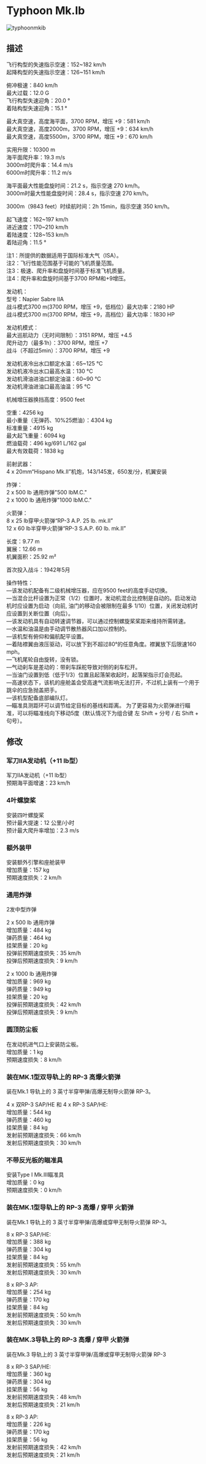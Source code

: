 # Typhoon Mk.Ib  
  
![typhoonmkib](../images/typhoonmkib.png)  
  
## 描述  
  
飞行构型的失速指示空速：152~182 km/h  
起降构型的失速指示空速：126~151 km/h  
  
俯冲极速：840 km/h  
最大过载：12.0 G  
飞行构型失速迎角：20.0 °  
着陆构型失速迎角：15.1 °  
  
最大真空速，高度海平面，3700 RPM，增压 +9：581 km/h  
最大真空速，高度2000m，3700 RPM，增压 +9：634 km/h  
最大真空速，高度5500m，3700 RPM，增压 +9：670 km/h  
  
实用升限：10300 m  
海平面爬升率：19.3 m/s  
3000m时爬升率：14.4 m/s  
6000m时爬升率：11.2 m/s  
  
海平面最大性能盘旋时间：21.2 s，指示空速 270 km/h。  
3000m时最大性能盘旋时间：28.4 s，指示空速 270 km/h。  
  
3000m（9843 feet）时续航时间：2h 15min，指示空速 350 km/h。  
  
起飞速度：162~197 km/h  
进近速度：170~210 km/h  
着陆速度：128~153 km/h  
着陆迎角：11.5 °  
  
注1：所提供的数据适用于国际标准大气（ISA）。  
注2：飞行性能范围基于可能的飞机质量范围。  
注3：极速、爬升率和盘旋时间基于标准飞机质量。  
注4：爬升率和盘旋时间基于3700 RPM和+9增压。  
  
发动机：  
型号：Napier Sabre IIA  
战斗模式3700 m(3700 RPM，增压 +9，低档位）最大功率：2180 HP  
战斗模式3700 m(3700 RPM，增压 +9，高档位）最大功率：1830 HP  
  
发动机模式：  
最大巡航动力（无时间限制）：3151 RPM，增压 +4.5  
爬升动力（最多1h）：3700 RPM，增压 +7  
战斗（不超过5min）：3700 RPM，增压 +9  
  
发动机液冷出水口额定水温：65~125 °C  
发动机液冷出水口最高水温：130 °C  
发动机滑油进油口额定油温：60~90 °C  
发动机滑油进油口最高油温：95 °C  
  
机械增压器换挡高度：9500 feet  
  
空重：4256 kg  
最小重量（无弹药、10%25燃油）：4304 kg  
标准重量：4915 kg  
最大起飞重量：6094 kg  
燃油载荷：496 kg/691 L/162 gal  
最大有效载荷：1838 kg  
  
前射武器：  
4 x 20mm“Hispano Mk.II”机炮，143/145发，650发/分，机翼安装  
  
炸弹：  
2 x 500 lb 通用炸弹"500 lbM.C."  
2 x 1000 lb 通用炸弹"1000 lbM.C."  
  
火箭弹：  
8 x 25 lb穿甲火箭弹“RP-3 A.P. 25 lb. mk.II”  
12 x 60 lb半穿甲火箭弹“RP-3 S.A.P. 60 lb. mk.II”  
  
长度：9.77 m  
翼展：12.66 m  
机翼面积：25.92 m²  
  
首次投入战斗：1942年5月  
  
操作特性：  
—该发动机配备有二级机械增压器，应在9500 feet的高度手动切换。  
—当混合比杆设置为正常（1/2）位置时，发动机混合比控制是自动的。启动发动机时应设置为启动（向前, 油门的移动会被限制在最多 1/10）位置，关闭发动机时应设置到关断位置（向后）。  
—该发动机具有自动转速调节器，可以通过控制螺旋桨桨距来维持所需转速。  
—水温和油温是由手动调节散热器风口加以控制的。  
—该机型有俯仰和偏航配平设置。  
—着陆襟翼由液压驱动，可以放下到不超过80°的任意角度。襟翼放下后限速160 mph。  
—飞机尾轮自由旋转，没有锁。  
—气动刹车是差动的：带刹车踩舵导致对侧的刹车松开。  
—当油门设置到低（低于1/3）位置且起落架收起时，起落架指示灯会亮起。  
—高速状态下，该机的座舱盖会受高速气流影响无法打开，不过机上装有一个用于跳伞的应急抛盖把手。  
—该机型配备底部编队灯。  
—瞄准具测距环可以调节给定目标的基线和距离。  为了更容易为火箭弹进行瞄准，可以将瞄准线向下移动5度（默认情况下为组合键 左 Shift + 分号 / 右 Shift + 句号）。  
  
## 修改  
  
  
### 军刀IIA发动机（+11 lb型）  
  
军刀IIA发动机（+11 lb型）  
预期海平面增速：23 km/h  
  
### 4叶螺旋桨  
  
安装四叶螺旋桨  
预计最大提速：12 公里/小时  
预计最大爬升率增加：2.3 m/s  
  
### 额外装甲  
  
安装额外引擎和座舱装甲  
增加质量：157 kg  
预期速度损失：2 km/h  
  
### 通用炸弹  
  
2发中型炸弹  
  
2 x 500 lb 通用炸弹  
增加质量：484 kg  
弹药质量：464 kg  
挂架质量：20 kg  
投弹前预期速度损失：35 km/h  
投弹后预期速度损失：9 km/h  
  
2 x 1000 lb 通用炸弹  
增加质量：969 kg  
弹药质量：949 kg  
挂架质量：20 kg  
投弹前预期速度损失：42 km/h  
投弹后预期速度损失：9 km/h  
  
### 圆顶防尘板  
  
在发动机进气口上安装防尘板。  
增加质量：1 kg  
预期速度损失：8 km/h  ﻿
  
### 装在MK.1型双导轨上的 RP-3 高爆火箭弹  
  
装在Mk.1 导轨上的 3 英寸半穿甲弹/高爆无制导火箭弹 RP-3。  
  
4 x 双RP-3 SAP/HE 和 4 x RP-3 SAP/HE:  
增加质量：544 kg  
弹药质量：460 kg  
挂架质量：84 kg  
发射前预期速度损失：66 km/h  
发射后预期速度损失：30 km/h  
  
### 不带反光板的瞄准具  
  
安装Type I Mk.III瞄准具  
增加质量：0 kg  
预期速度损失：0 km/h  ﻿
  
### 装在MK.1型导轨上的 RP-3 高爆 / 穿甲 火箭弹  
  
装在Mk.1 导轨上的 3 英寸半穿甲弹/高爆或穿甲无制导火箭弹 RP-3。  
  
8 x RP-3 SAP/HE:  
增加质量：388 kg  
弹药质量：304 kg  
挂架质量：84 kg  
发射前预期速度损失：55 km/h  
发射后预期速度损失：30 km/h  
  
8 x RP-3 AP:  
增加质量：254 kg  
弹药质量：170 kg  
挂架质量：84 kg  
发射前预期速度损失：50 km/h  
发射后预期速度损失：30 km/h  ﻿
  
### 装在MK.3导轨上的 RP-3 高爆 / 穿甲 火箭弹  
  
装在Mk.3 导轨上的 3 英寸半穿甲弹/高爆或穿甲无制导火箭弹 RP-3  
  
8 x RP-3 SAP/HE:  
增加质量：360 kg  
弹药质量：304 kg  
挂架质量：56 kg  
发射前预期速度损失：48 km/h  
发射后预期速度损失：21 km/h  
  
8 x RP-3 AP:  
增加质量：226 kg  
弹药质量：170 kg  
挂架质量：56 kg  
发射前预期速度损失：42 km/h  
发射后预期速度损失：21 km/h  